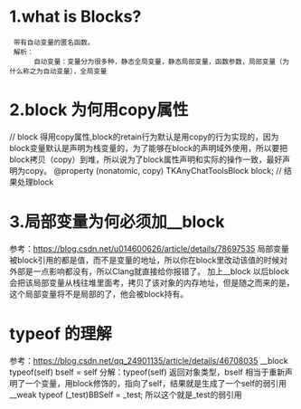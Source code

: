 # 1.what is Blocks?
     带有自动变量的匿名函数。
     解析：
          自动变量：变量分为很多种，静态全局变量，静态局部变量，函数参数，局部变量（为什么称之为自动变量），全局变量

# 2.block 为何用copy属性
// block 得用copy属性,block的retain行为默认是用copy的行为实现的，因为block变量默认是声明为栈变量的，为了能够在block的声明域外使用，所以要把block拷贝（copy）到堆，所以说为了block属性声明和实际的操作一致，最好声明为copy。
@property (nonatomic, copy) TKAnyChatToolsBlock block;    // 结果处理block

# 3.局部变量为何必须加__block
参考：https://blog.csdn.net/u014600626/article/details/78697535
局部变量被block引用的都是值，而不是变量的地址，所以你在block里改动该值的时候对外部是一点影响都没有，所以Clang就直接给你报错了。
加上__block 以后block会把该局部变量从栈往堆里面考，拷贝了该对象的内存地址，但是随之而来的是，这个局部变量将不是局部的了，他会被block持有。

# typeof 的理解
参考：https://blog.csdn.net/qq_24901135/article/details/46708035
__block typeof(self) bself = self 分解：typeof(self) 返回对象类型，bself 相当于重新声明了一个变量，用block修饰的，指向了self，结果就是生成了一个self的弱引用
__weak typeof (_test)BBSelf = _test;  所以这个就是_test的弱引用





